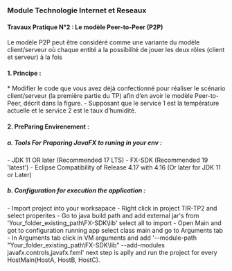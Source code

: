 <h3>Module Technologie Internet et Reseaux </h3>
<h4>Travaux Pratique  N°2 : Le modèle Peer-to-Peer (P2P)</h4>

Le modèle P2P peut être considéré comme une variante du modèle client/serveur
où chaque entité a la possibilité de jouer les deux rôles (client et serveur) à la fois

<h4>1. Principe : </h4>
    * Modifier le code que vous avez déjà confectionné pour réaliser le 
    scénario client/serveur (la première partie du TP) afin d’en avoir le 
    modèle Peer-to-Peer, décrit dans la figure.
    - Supposant que le service 1 est la température actuelle et le service 2 
    est le taux d’humidité.

<h4>2. PreParing Envirenement : </h4>
    <h5>a. Tools For Praparing JavaFX to runing in your env : </h5>
            - JDK 11 OR later (Recommended 17 LTS)
            - FX-SDK  (Recommended 19 'latest')
            - Eclipse Compatibility of Release 4.17 with 4.16 (Or later for JDK 11 or Later)
    <h5>b. Configuration for execution the application : </h5>
            - Import project into your worksapace
            - Right click in project TIR-TP2 and select properites
            - Go to java build path and add external jar's from 'Your_folder_existing_path\FX-SDK\lib' select all to import
            - Open Main and got to configuration running app select class main and go to Arguments tab
            - In Arguments tab click in VM arguments and add '--module-path "Your_folder_existing_path\FX-SDK\lib" --add-modules javafx.controls,javafx.fxml' next step is aplly and  run the project for every HostMain(HostA, HostB, HostC).
